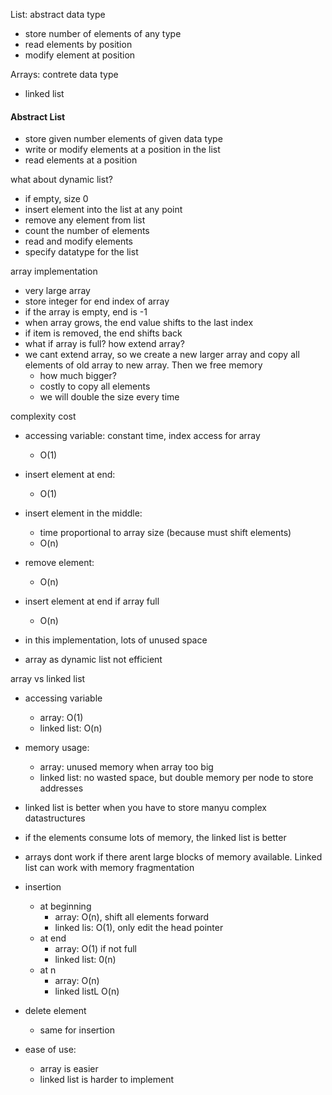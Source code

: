List: abstract data type
- store number of elements of any type
- read elements by position
- modify element at position

Arrays: contrete data type
- linked list

#### Abstract List
* store given number elements of given data type
* write or modify elements at a position in the list
* read elements at a position

what about dynamic list?
* if empty, size 0
* insert element into the list at any point
* remove any element from list
* count the number of elements
* read and modify elements
* specify datatype for the list

array implementation
* very large array
* store integer for end index of array
* if the array is empty, end is -1
* when array grows, the end value shifts to the last index
* if item is removed, the end shifts back
* what if array is full? how extend array?
* we cant extend array, so we create a new larger array and copy all elements of old array to new array. Then we free memory
  * how much bigger?
  * costly to copy all elements
  * we will double the size every time

complexity cost
* accessing variable: constant time, index access for array
  * O(1)
* insert element at end:
  * O(1)
* insert element in the middle:
  * time proportional to array size (because must shift elements)
  * O(n)
* remove element:
  * O(n)
* insert element at end if array full
  * O(n)

* in this implementation, lots of unused space
* array as dynamic list not efficient

array vs linked list
* accessing variable
  * array: O(1)
  * linked list: O(n)
* memory usage:
  * array: unused memory when array too big
  * linked list: no wasted space, but double memory per node to store addresses

* linked list is better when you have to store manyu complex datastructures
* if the elements consume lots of memory, the linked list is better
* arrays dont work if there arent large blocks of memory available. Linked list can work with memory fragmentation

* insertion
  * at beginning
    * array: O(n), shift all elements forward
    * linked lis: O(1), only edit the head pointer
  * at end
    * array: O(1) if not full
    * linked list: 0(n)
  * at n
    * array: O(n)
    * linked listL O(n)
* delete element
  * same for insertion

* ease of use:
  * array is easier
  * linked list is harder to implement